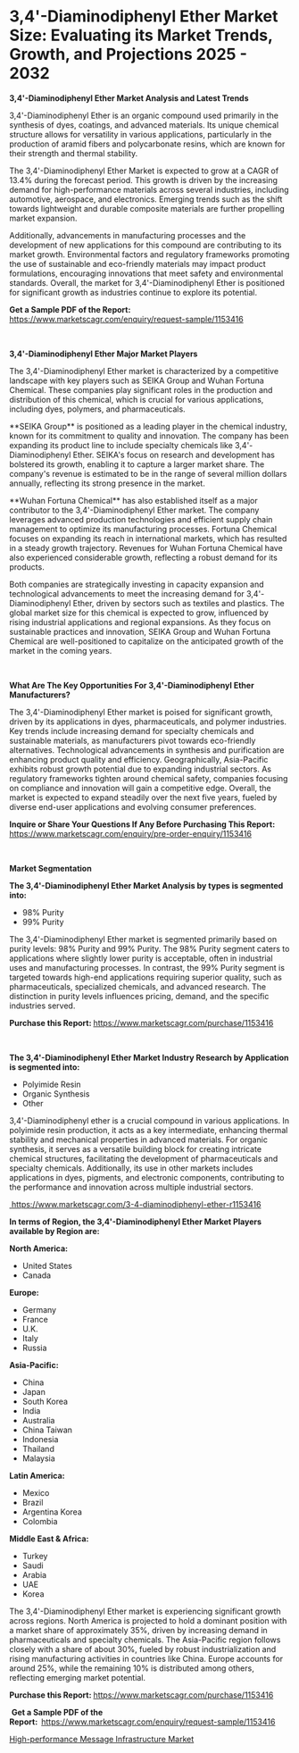 <p><h1>3,4'-Diaminodiphenyl Ether Market Size: Evaluating its Market Trends, Growth, and Projections 2025 - 2032</h1></p><p><strong>3,4'-Diaminodiphenyl Ether Market Analysis and Latest Trends</strong></p>
<p><p>3,4'-Diaminodiphenyl Ether is an organic compound used primarily in the synthesis of dyes, coatings, and advanced materials. Its unique chemical structure allows for versatility in various applications, particularly in the production of aramid fibers and polycarbonate resins, which are known for their strength and thermal stability. </p><p>The 3,4'-Diaminodiphenyl Ether Market is expected to grow at a CAGR of 13.4% during the forecast period. This growth is driven by the increasing demand for high-performance materials across several industries, including automotive, aerospace, and electronics. Emerging trends such as the shift towards lightweight and durable composite materials are further propelling market expansion. </p><p>Additionally, advancements in manufacturing processes and the development of new applications for this compound are contributing to its market growth. Environmental factors and regulatory frameworks promoting the use of sustainable and eco-friendly materials may impact product formulations, encouraging innovations that meet safety and environmental standards. Overall, the market for 3,4'-Diaminodiphenyl Ether is positioned for significant growth as industries continue to explore its potential.</p></p>
<p><strong>Get a Sample PDF of the Report:&nbsp;</strong> <a href="https://www.marketscagr.com/enquiry/request-sample/1153416?utm_campaign=2008&utm_medium=2&utm_source=Github&utm_content=ia&utm_term=07012025&utm_id=34-diaminodiphenyl-ether">https://www.marketscagr.com/enquiry/request-sample/1153416</a></p>
<p>&nbsp;</p>
<p><strong>3,4'-Diaminodiphenyl Ether Major Market Players</strong></p>
<p><p>The 3,4'-Diaminodiphenyl Ether market is characterized by a competitive landscape with key players such as SEIKA Group and Wuhan Fortuna Chemical. These companies play significant roles in the production and distribution of this chemical, which is crucial for various applications, including dyes, polymers, and pharmaceuticals.</p><p>**SEIKA Group** is positioned as a leading player in the chemical industry, known for its commitment to quality and innovation. The company has been expanding its product line to include specialty chemicals like 3,4'-Diaminodiphenyl Ether. SEIKA's focus on research and development has bolstered its growth, enabling it to capture a larger market share. The company's revenue is estimated to be in the range of several million dollars annually, reflecting its strong presence in the market.</p><p>**Wuhan Fortuna Chemical** has also established itself as a major contributor to the 3,4'-Diaminodiphenyl Ether market. The company leverages advanced production technologies and efficient supply chain management to optimize its manufacturing processes. Fortuna Chemical focuses on expanding its reach in international markets, which has resulted in a steady growth trajectory. Revenues for Wuhan Fortuna Chemical have also experienced considerable growth, reflecting a robust demand for its products.</p><p>Both companies are strategically investing in capacity expansion and technological advancements to meet the increasing demand for 3,4'-Diaminodiphenyl Ether, driven by sectors such as textiles and plastics. The global market size for this chemical is expected to grow, influenced by rising industrial applications and regional expansions. As they focus on sustainable practices and innovation, SEIKA Group and Wuhan Fortuna Chemical are well-positioned to capitalize on the anticipated growth of the market in the coming years.</p></p>
<p>&nbsp;</p>
<p><strong>What Are The Key Opportunities For 3,4'-Diaminodiphenyl Ether Manufacturers?</strong></p>
<p><p>The 3,4'-Diaminodiphenyl Ether market is poised for significant growth, driven by its applications in dyes, pharmaceuticals, and polymer industries. Key trends include increasing demand for specialty chemicals and sustainable materials, as manufacturers pivot towards eco-friendly alternatives. Technological advancements in synthesis and purification are enhancing product quality and efficiency. Geographically, Asia-Pacific exhibits robust growth potential due to expanding industrial sectors. As regulatory frameworks tighten around chemical safety, companies focusing on compliance and innovation will gain a competitive edge. Overall, the market is expected to expand steadily over the next five years, fueled by diverse end-user applications and evolving consumer preferences.</p></p>
<p><strong>Inquire or Share Your Questions If Any Before Purchasing This Report:</strong> <a href="https://www.marketscagr.com/enquiry/pre-order-enquiry/1153416?utm_campaign=2008&utm_medium=2&utm_source=Github&utm_content=ia&utm_term=07012025&utm_id=34-diaminodiphenyl-ether">https://www.marketscagr.com/enquiry/pre-order-enquiry/1153416</a></p>
<p>&nbsp;</p>
<p><strong>Market Segmentation</strong></p>
<p><strong>The 3,4'-Diaminodiphenyl Ether Market Analysis by types is segmented into:</strong></p>
<p><ul><li>98% Purity</li><li>99% Purity</li></ul></p>
<p><p>The 3,4'-Diaminodiphenyl Ether market is segmented primarily based on purity levels: 98% Purity and 99% Purity. The 98% Purity segment caters to applications where slightly lower purity is acceptable, often in industrial uses and manufacturing processes. In contrast, the 99% Purity segment is targeted towards high-end applications requiring superior quality, such as pharmaceuticals, specialized chemicals, and advanced research. The distinction in purity levels influences pricing, demand, and the specific industries served.</p></p>
<p><strong>Purchase this Report:&nbsp;</strong><a href="https://www.marketscagr.com/purchase/1153416?utm_campaign=2008&utm_medium=2&utm_source=Github&utm_content=ia&utm_term=07012025&utm_id=34-diaminodiphenyl-ether">https://www.marketscagr.com/purchase/1153416</a></p>
<p>&nbsp;</p>
<p><strong>The 3,4'-Diaminodiphenyl Ether Market Industry Research by Application is segmented into:</strong></p>
<p><ul><li>Polyimide Resin</li><li>Organic Synthesis</li><li>Other</li></ul></p>
<p><p>3,4'-Diaminodiphenyl ether is a crucial compound in various applications. In polyimide resin production, it acts as a key intermediate, enhancing thermal stability and mechanical properties in advanced materials. For organic synthesis, it serves as a versatile building block for creating intricate chemical structures, facilitating the development of pharmaceuticals and specialty chemicals. Additionally, its use in other markets includes applications in dyes, pigments, and electronic components, contributing to the performance and innovation across multiple industrial sectors.</p></p>
<p><a href="https://www.marketscagr.com/3-4-diaminodiphenyl-ether-r1153416?utm_campaign=2008&utm_medium=2&utm_source=Github&utm_content=ia&utm_term=07012025&utm_id=34-diaminodiphenyl-ether">&nbsp;https://www.marketscagr.com/3-4-diaminodiphenyl-ether-r1153416</a></p>
<p><strong>In terms of Region, the 3,4'-Diaminodiphenyl Ether Market Players available by Region are:</strong></p>
<p>
    <p> <strong> North America: </strong>
        <ul>
            <li>United States</li>
            <li>Canada</li>
        </ul>
        </p> 
    <p> <strong> Europe: </strong>
        <ul>
            <li>Germany</li>
            <li>France</li>
            <li>U.K.</li>
            <li>Italy</li>
            <li>Russia</li>
        </ul>
        </p> 
    <p> <strong> Asia-Pacific: </strong>
        <ul>
            <li>China</li>
            <li>Japan</li>
            <li>South Korea</li>
            <li>India</li>
            <li>Australia</li>
            <li>China Taiwan</li>
            <li>Indonesia</li>
            <li>Thailand</li>
            <li>Malaysia</li>
        </ul>
        </p> 
    <p> <strong> Latin America: </strong>
        <ul>
            <li>Mexico</li>
            <li>Brazil</li>
            <li>Argentina Korea</li>
            <li>Colombia</li>
        </ul>
        </p> 
    <p> <strong> Middle East & Africa: </strong>
        <ul>
            <li>Turkey</li>
            <li>Saudi</li>
            <li>Arabia</li>
            <li>UAE</li>
            <li>Korea</li>
        </ul>
    </p>
    </p>
<p><p>The 3,4'-Diaminodiphenyl Ether market is experiencing significant growth across regions. North America is projected to hold a dominant position with a market share of approximately 35%, driven by increasing demand in pharmaceuticals and specialty chemicals. The Asia-Pacific region follows closely with a share of about 30%, fueled by robust industrialization and rising manufacturing activities in countries like China. Europe accounts for around 25%, while the remaining 10% is distributed among others, reflecting emerging market potential.</p></p>
<p><strong>Purchase this Report: </strong><a href="https://www.marketscagr.com/purchase/1153416?utm_campaign=2008&utm_medium=2&utm_source=Github&utm_content=ia&utm_term=07012025&utm_id=34-diaminodiphenyl-ether">https://www.marketscagr.com/purchase/1153416</a></p>
<p>&nbsp;<strong>Get a Sample PDF of the Report:&nbsp;&nbsp;</strong><a href="https://www.marketscagr.com/enquiry/request-sample/1153416?utm_campaign=2008&utm_medium=2&utm_source=Github&utm_content=ia&utm_term=07012025&utm_id=34-diaminodiphenyl-ether">https://www.marketscagr.com/enquiry/request-sample/1153416</a></p>
<p><strong></strong></p>
<p><p><a href="https://github.com/PeterParrish5/Market-Research-Report-List-7/blob/main/high-performance-message-infrastructure-market.md?utm_campaign=2008&utm_medium=2&utm_source=Github&utm_content=ia&utm_term=07012025&utm_id=34-diaminodiphenyl-ether">High-performance Message Infrastructure Market</a></p></p>